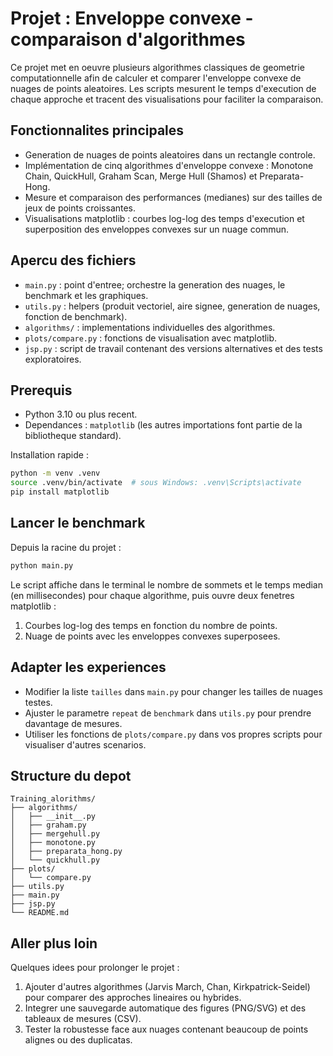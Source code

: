 # Projet : Enveloppe convexe - comparaison d'algorithmes

Ce projet met en oeuvre plusieurs algorithmes classiques de geometrie computationnelle afin de calculer et comparer l'enveloppe convexe de nuages de points aleatoires. Les scripts mesurent le temps d'execution de chaque approche et tracent des visualisations pour faciliter la comparaison.

## Fonctionnalites principales
- Generation de nuages de points aleatoires dans un rectangle controle.
- Implémentation de cinq algorithmes d'enveloppe convexe : Monotone Chain, QuickHull, Graham Scan, Merge Hull (Shamos) et Preparata-Hong.
- Mesure et comparaison des performances (medianes) sur des tailles de jeux de points croissantes.
- Visualisations matplotlib : courbes log-log des temps d'execution et superposition des enveloppes convexes sur un nuage commun.

## Apercu des fichiers
- `main.py` : point d'entree; orchestre la generation des nuages, le benchmark et les graphiques.
- `utils.py` : helpers (produit vectoriel, aire signee, generation de nuages, fonction de benchmark).
- `algorithms/` : implementations individuelles des algorithmes.
- `plots/compare.py` : fonctions de visualisation avec matplotlib.
- `jsp.py` : script de travail contenant des versions alternatives et des tests exploratoires.

## Prerequis
- Python 3.10 ou plus recent.
- Dependances : `matplotlib` (les autres importations font partie de la bibliotheque standard).

Installation rapide :
```bash
python -m venv .venv
source .venv/bin/activate  # sous Windows: .venv\Scripts\activate
pip install matplotlib
```

## Lancer le benchmark
Depuis la racine du projet :
```bash
python main.py
```

Le script affiche dans le terminal le nombre de sommets et le temps median (en millisecondes) pour chaque algorithme, puis ouvre deux fenetres matplotlib :
1. Courbes log-log des temps en fonction du nombre de points.
2. Nuage de points avec les enveloppes convexes superposees.

## Adapter les experiences
- Modifier la liste `tailles` dans `main.py` pour changer les tailles de nuages testes.
- Ajuster le parametre `repeat` de `benchmark` dans `utils.py` pour prendre davantage de mesures.
- Utiliser les fonctions de `plots/compare.py` dans vos propres scripts pour visualiser d'autres scenarios.

## Structure du depot
```
Training_alorithms/
├── algorithms/
│   ├── __init__.py
│   ├── graham.py
│   ├── mergehull.py
│   ├── monotone.py
│   ├── preparata_hong.py
│   └── quickhull.py
├── plots/
│   └── compare.py
├── utils.py
├── main.py
├── jsp.py
└── README.md
```

## Aller plus loin
Quelques idees pour prolonger le projet :
1. Ajouter d'autres algorithmes (Jarvis March, Chan, Kirkpatrick-Seidel) pour comparer des approches lineaires ou hybrides.
2. Integrer une sauvegarde automatique des figures (PNG/SVG) et des tableaux de mesures (CSV).
3. Tester la robustesse face aux nuages contenant beaucoup de points alignes ou des duplicatas.

